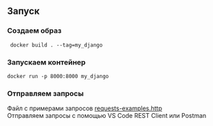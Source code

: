 ## Запуск
### Создаем образ
<code> docker build . --tag=my_django </code>

### Запускаем контейнер
<code>docker run -p 8000:8000 my_django</code>

### Отправляем запросы
Файл с примерами запросов [requests-examples.http](requests-examples.http)</br>
Отправляем запросы с помощью VS Code REST Client или Postman
